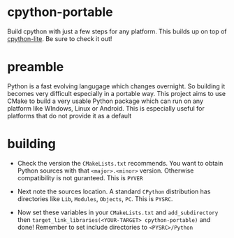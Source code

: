 # cpython-portable
Build cpython with just a few steps for any platform. This builds up on top of [cpython-lite](https://github.com/Denzy7/cpython-lite). Be sure to check it out!

# preamble
Python is a fast evolving langugage which changes overnight. So building it becomes very difficult especially in a portable way. This project aims to use CMake to build a very usable Python package which can run on any platform like WIndows, Linux or Android. This is especially useful for platforms that do not provide it as a default

# building
- Check the version the `CMakeLists.txt` recommends. You want to obtain Python sources with that `<major>.<minor>` version. Otherwise compatibility is not guranteed. This is `PYVER`

- Next note the sources location. A standard `CPython` distribution has directories like `Lib`, `Modules`, `Objects`, `PC`. This is `PYSRC`. 

- Now set these variables in your `CMakeLists.txt` and `add_subdirectory` then `target_link_libraries(<YOUR-TARGET> cpython-portable)` and done! Remember to set include directories to `<PYSRC>/Python`
	
	